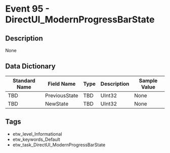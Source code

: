 # Event 95 - DirectUI_ModernProgressBarState

## Description
None

## Data Dictionary
|Standard Name|Field Name|Type|Description|Sample Value|
|---|---|---|---|---|
|TBD|PreviousState|TBD|UInt32|None|None|
|TBD|NewState|TBD|UInt32|None|None|

## Tags
* etw_level_Informational
* etw_keywords_Default
* etw_task_DirectUI_ModernProgressBarState